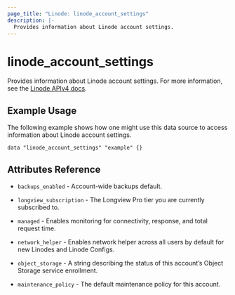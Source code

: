 ```yaml
---
page_title: "Linode: linode_account_settings"
description: |-
  Provides information about Linode account settings.
---
```


# linode\_account\_settings

Provides information about Linode account settings.
For more information, see the [Linode APIv4 docs](https://techdocs.akamai.com/linode-api/reference/get-account-settings).

## Example Usage

The following example shows how one might use this data source to access information about Linode account settings.

```hcl
data "linode_account_settings" "example" {}
```

## Attributes Reference

* `backups_enabled` - Account-wide backups default.

* `longview_subscription` - The Longview Pro tier you are currently subscribed to.

* `managed` - Enables monitoring for connectivity, response, and total request time.

* `network_helper` - Enables network helper across all users by default for new Linodes and Linode Configs.

* `object_storage` - A string describing the status of this account’s Object Storage service enrollment.

* `maintenance_policy` - The default maintenance policy for this account.